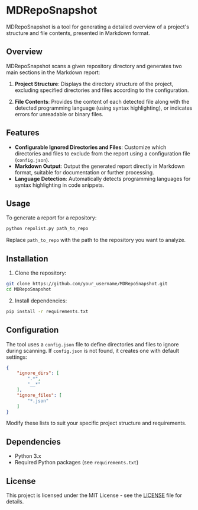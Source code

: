# MDRepoSnapshot

MDRepoSnapshot is a tool for generating a detailed overview of a project's structure and file contents, presented in Markdown format.

## Overview

MDRepoSnapshot scans a given repository directory and generates two main sections in the Markdown report:

1. **Project Structure**: Displays the directory structure of the project, excluding specified directories and files according to the configuration.
   
2. **File Contents**: Provides the content of each detected file along with the detected programming language (using syntax highlighting), or indicates errors for unreadable or binary files.

## Features

- **Configurable Ignored Directories and Files**: Customize which directories and files to exclude from the report using a configuration file (`config.json`).
- **Markdown Output**: Output the generated report directly in Markdown format, suitable for documentation or further processing.
- **Language Detection**: Automatically detects programming languages for syntax highlighting in code snippets.

## Usage

To generate a report for a repository:

```bash
python repolist.py path_to_repo
```

Replace `path_to_repo` with the path to the repository you want to analyze.

## Installation

1. Clone the repository:

```bash
git clone https://github.com/your_username/MDRepoSnapshot.git
cd MDRepoSnapshot
```

2. Install dependencies:

```bash
pip install -r requirements.txt
```

## Configuration

The tool uses a `config.json` file to define directories and files to ignore during scanning. If `config.json` is not found, it creates one with default settings:

```json
{
    "ignore_dirs": [
        ".*",
        "__*"
    ],
    "ignore_files": [
        "*.json"
    ]
}
```

Modify these lists to suit your specific project structure and requirements.

## Dependencies

- Python 3.x
- Required Python packages (see `requirements.txt`)

## License

This project is licensed under the MIT License - see the [LICENSE](LICENSE) file for details.
